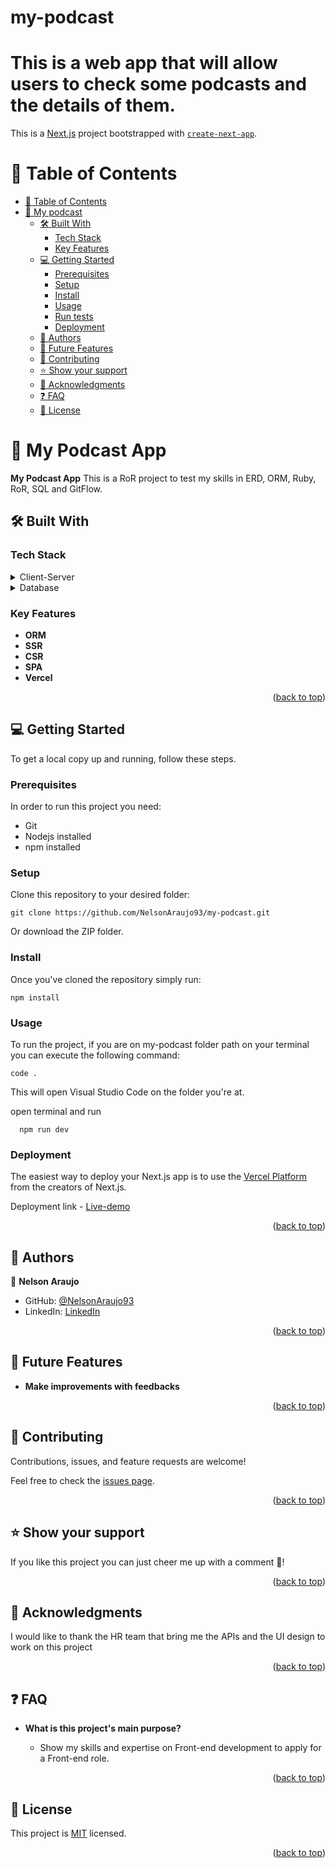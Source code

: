 # my-podcast
This is a web app that will allow users to check some podcasts and the details of them.
=======
This is a [Next.js](https://nextjs.org/) project bootstrapped with [`create-next-app`](https://github.com/vercel/next.js/tree/canary/packages/create-next-app).
<a name="readme-top"></a>

# 📗 Table of Contents

- [📗 Table of Contents](#-table-of-contents)
- [📖 My podcast ](#-podcast-app-)
  - [🛠 Built With ](#-built-with-)
    - [Tech Stack ](#tech-stack)
    - [Key Features ](#key-features-)
  - [💻 Getting Started ](#-getting-started-)
    - [Prerequisites](#prerequisites)
    - [Setup](#setup)
    - [Install](#install)
    - [Usage](#usage)
    - [Run tests](#run-tests)
    - [Deployment](#deployment)
  - [👥 Authors ](#-authors-)
  - [🔭 Future Features ](#-future-features-)
  - [🤝 Contributing ](#-contributing-)
  - [⭐️ Show your support ](#️-show-your-support-)
  - [🙏 Acknowledgments ](#-acknowledgments-)
  - [❓ FAQ ](#-faq-)
  - [📝 License ](#-license-)

# 📖 My Podcast App <a name="-podcast-app-"></a>

**My Podcast App** This is a RoR project to test my skills in ERD, ORM, Ruby, RoR, SQL and GitFlow.
## 🛠 Built With <a name="built-with"></a>

### Tech Stack <a name="tech-stack"></a>

<details>
  <summary>Client-Server</summary>
  <ul>
    <li><a href="https://nextjs.org/">Next.js</a></li>
  </ul>
</details>

<details>
<summary>Database</summary>
  <ul>
    <li><a href="https://www.mongodb.com/">MongoDB</a></li>
  </ul>
</details>

### Key Features <a name="key-features"></a>
- **ORM**
- **SSR**
- **CSR**
- **SPA**
- **Vercel**

<p align="right">(<a href="#readme-top">back to top</a>)</p>

## 💻 Getting Started <a name="getting-started"></a>

To get a local copy up and running, follow these steps.

### Prerequisites

In order to run this project you need:

- Git
- Nodejs installed
- npm installed

### Setup

Clone this repository to your desired folder:

```
git clone https://github.com/NelsonAraujo93/my-podcast.git
```

Or download the ZIP folder.

### Install

Once you've cloned the repository simply run:

```
npm install
```

### Usage

To run the project, if you are on my-podcast folder path on your terminal you can execute the following command:

```
code .
```

This will open Visual Studio Code on the folder you're at.

open terminal and run

```
  npm run dev
```

### Deployment

The easiest way to deploy your Next.js app is to use the [Vercel Platform](https://vercel.com/new?utm_medium=default-template&filter=next.js&utm_source=create-next-app&utm_campaign=create-next-app-readme) from the creators of Next.js.

Deployment link - [Live-demo](https://my-podcast-three.vercel.app/)

<p align="right">(<a href="#readme-top">back to top</a>)</p>

## 👥 Authors <a name="authors"></a>

👤 **Nelson Araujo**

- GitHub: [@NelsonAraujo93](https://github.com/NelsonAraujo93)
- LinkedIn: [LinkedIn](https://www.linkedin.com/in/nelson-araujo-paredes/)

<p align="right">(<a href="#readme-top">back to top</a>)</p>

## 🔭 Future Features <a name="future-features"></a>
- **Make improvements with feedbacks**  

<p align="right">(<a href="#readme-top">back to top</a>)</p>

## 🤝 Contributing <a name="contributing"></a>

Contributions, issues, and feature requests are welcome!

Feel free to check the [issues page](https://github.com/NelsonAraujo93/my-podcast/issues/1).

<p align="right">(<a href="#readme-top">back to top</a>)</p>

<!-- SUPPORT -->

## ⭐️ Show your support <a name="support"></a>

If you like this project you can just cheer me up with a comment 🙂!

<p align="right">(<a href="#readme-top">back to top</a>)</p>

## 🙏 Acknowledgments <a name="acknowledgements"></a>

I would like to thank the HR team that bring me the APIs and the UI design to work on this project

<p align="right">(<a href="#readme-top">back to top</a>)</p>

## ❓ FAQ <a name="faq"></a>

- **What is this project's main purpose?**

  - Show my skills and expertise on Front-end development to apply for a Front-end role.

<p align="right">(<a href="#readme-top">back to top</a>)</p>

## 📝 License <a name="license"></a>

This project is [MIT](./LICENSE) licensed.

<p align="right">(<a href="#readme-top">back to top</a>)</p>

